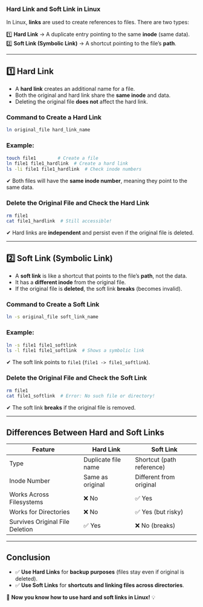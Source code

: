 ### **Hard Link and Soft Link in Linux**  

In Linux, **links** are used to create references to files. There are two types:  

1️⃣ **Hard Link** → A duplicate entry pointing to the same **inode** (same data).  
2️⃣ **Soft Link (Symbolic Link)** → A shortcut pointing to the file’s **path**.  

---

## **1️⃣ Hard Link**  
- A **hard link** creates an additional name for a file.  
- Both the original and hard link share the **same inode** and data.  
- Deleting the original file **does not** affect the hard link.  

### **Command to Create a Hard Link**  
```bash
ln original_file hard_link_name
```

### **Example:**  
```bash
touch file1        # Create a file
ln file1 file1_hardlink  # Create a hard link
ls -li file1 file1_hardlink  # Check inode numbers
```
✔ Both files will have the **same inode number**, meaning they point to the same data.  

### **Delete the Original File and Check the Hard Link**  
```bash
rm file1
cat file1_hardlink  # Still accessible!
```
✔ Hard links are **independent** and persist even if the original file is deleted.  

---

## **2️⃣ Soft Link (Symbolic Link)**  
- A **soft link** is like a shortcut that points to the file’s **path**, not the data.  
- It has a **different inode** from the original file.  
- If the original file is **deleted**, the soft link **breaks** (becomes invalid).  

### **Command to Create a Soft Link**  
```bash
ln -s original_file soft_link_name
```

### **Example:**  
```bash
ln -s file1 file1_softlink
ls -l file1 file1_softlink  # Shows a symbolic link
```
✔ The soft link points to `file1` (`file1 -> file1_softlink`).  

### **Delete the Original File and Check the Soft Link**  
```bash
rm file1
cat file1_softlink  # Error: No such file or directory!
```
✔ The soft link **breaks** if the original file is removed.  

---

## **Differences Between Hard and Soft Links**
| Feature        | Hard Link | Soft Link |
|--------------|----------|----------|
| Type | Duplicate file name | Shortcut (path reference) |
| Inode Number | Same as original | Different from original |
| Works Across Filesystems | ❌ No | ✅ Yes |
| Works for Directories | ❌ No | ✅ Yes (but risky) |
| Survives Original File Deletion | ✅ Yes | ❌ No (breaks) |

---

## **Conclusion**
- ✅ **Use Hard Links** for **backup purposes** (files stay even if original is deleted).  
- ✅ **Use Soft Links** for **shortcuts and linking files across directories**.  

🚀 **Now you know how to use hard and soft links in Linux!** 💡
